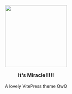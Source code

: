 <h3 align="center">

<img src="https://youke1.picui.cn/s1/2025/09/21/68cf67b6de065.png" width="200"/>

It's Miracle!!!!!
</h3>

<p align="center">
<span>A lovely VitePress theme QwQ</span>
</p>

